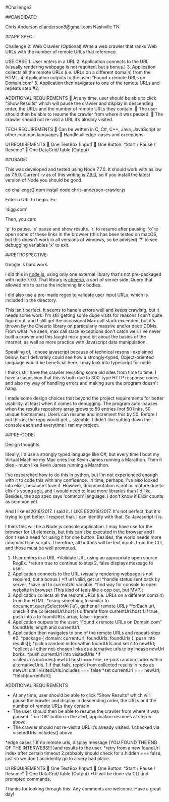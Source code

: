 #Challenge2

##CANDIDATE:

Chris Anderson
cl.anderson8@gmail.com
Nashville TN


##APP SPEC:

Challenge 2: Web Crawler (Optional)
  Write a web crawler that ranks Web URLs with the number of remote URLs that reference.

  USE CASE
       1. User enters in a URL
       2. Application connects to the URL (visually rendering webpage is not required, but a bonus.)
       3. Application collects all the remote URLs (i.e. URLs on a different domain) from the HTML.
       4. Application outputs to the user:
                  “Found x remote URLs on Domain.com”
       5. Application then navigates to one of the remote URLs and repeats step #2.

  ADDITIONAL REQUIREMENTS
        At any time, user should be able to click “Show Results” which will pause the crawler and
             display in descending order, the URLs and the number of remote URLs they contain.
        The user should then be able to resume the crawler from where it was paused.
        The crawler should not re-visit a URL it’s already visited.

  TECH REQUIREMENTS
        Can be written in C, C#, C++, Java, JavaScript or other common languages
        Handle all edge-cases and exceptions

  UI REQUIREMENTS
        One TextBox (Input)
        One Button: “Start / Pause / Resume”
        One DataGrid/Table (Output)


##USAGE:

This was developed and tested using Node 7.7.0. It should work with as low as 7.5.0.
Current -v as of this writing is [7.9.0](https://nodejs.org/en/), so if you install the latest version of Node you should be good.

cd challenge2
npm install
node chris-anderson-crawler.js

Enter a URL to begin. Ex: 

'digg.com'

Then, you can:

'p' to pause.
's' pause and show results.
'r' to resume after pausing.
'o' to open some of these links in the browser (this has been tested on macOS, but this doesn't work in all versions of windows, so be advised)
'?' to see debugging variables
'x' to exit.

##RETROSPECTIVE:

Google is hard work.

I did this in [node.js](https://nodejs.org/dist/latest-v7.x/docs/api/), using only one external library that's not pre-packaged with node 7.7.0. That library is [cheerio](https://github.com/cheeriojs/cheerio), a sort of server side jQuery that allowed me
to parse the incloming link bodies.

I did also use a pre-made regex to validate user input URLs, which is included in the directory.

This isn't perfect. It seems to handle errors well and keeps crawling, but it needs some work. I'm still getting some dupe visits for reasons I can't quite figure out, and I still get the occasional Max call stack exceeded, but it's thrown by the Cheerio library on particularly massive and/or deep DOMs. From what I've seen, max call stack exceptions don't catch well. I've never built a crawler and this taught me a good bit about the basics of the internet, as well as more practice with Javascript data manipulation.

Speaking of, I chose javascript because of technical resons I explained below, but I definately could see how a strongly-typed, Object-oriented language would be beneficial here. I may look into typescript for node

I think I still have the crawler revisiting some old sites from time to time. I have a suspiscion that this is both due to 300-type HTTP response codes and also my way of handling errors and making sure the program doesn't hang.

I made some design choices that beyond the project requirements for better usability, at least when it comes to debugging. The program auto-pauses when the results repository array grows to 50 entries (not 50 links, 50 unique hostnames). Users can resume and increment this by 50. Before I put this in, the repo would get... sizeable. I didn't like sutting down the console each and everytime I ran my project.


##PRE-CODE:

Design thoughts:

Ideally, I'd use a strongly typed language like C#, but every time I boot my Virtual Machine my Mac cries like Kevin James running a Marathon. Then it dies - much like Kevin James running a Marathon.

I've researched how to do this in python, but I'm not experienced enough with it to code this with any confidence. In time, perhaps. I've also looked into elixir, because I love it. However, documentation is not as mature due to elixir's young age, and I would need to load more libraries than I'd like. Besides, the app spec says 'common' language. I don't know if Elixir counts as common yet.

And I like es2016/2017. I said it. I LIKE ES2016/2017. It's not perfect, but it's trying to get better. I respect that. I can identify with that. So Javascript it is.

I think this will be a Node.js console application. I may have use for the browser for UI elements, but this can't be executed in the browser and I don't see a need for using it for one button. Besides, the world needs more command line scripts. Therefore, all buttons will be text inputs from the CLI, and those must be well prompted.

1. User enters in a URL
    *Validate URL using an appropriate open source RegEx.
    *return true to continue to step 2, false displays message to user.
2. Application connects to the URL (visually rendering webpage is not required, but a bonus.)
    *If url valid, get url
    *handle status sent back by server.
    *save url to currentUrl variable.
    *find way for console to open website in browser (This kind of feels like a cop out, but MVP);
3. Application collects all the remote URLs (i.e. URLs on a different domain) from the HTML.
    *using something to similar to document.querySelectorAll('a'), gather all remote URLs
    *forEach url, check if the collectedUrl.host is different from currentUrl.host
      1.if true, push into a to foundURLs array, false - ignore.
4. Application outputs to the user:
                  “Found x remote URLs on Domain.com”
  foundUrls.length and currentUrl.
5. Application then navigates to one of the remote URLs and repeats step #2.
  *package { domain: currentUrl, foundUrls: foundUrls }, push into results[];
  *pick a random index within foundUrls and set it to newUrl;
  *collect all other not-chosen links as alternative urls to try incase newUrl borks.
  *push currentUrl into visitedUrls
  *if visitedUrls.includes(newUrl.host) === true, re-pick random index within alternativeUrls.
    1.if that fails, repick from collected results in repo as newUrl until visitedUrls.includes === false
  *set currentUrl === newUrl;
  *fetch(currentUrl);

ADDITIONAL REQUIREMENTS
  * At any time, user should be able to click “Show Results” which will pause the crawler and
    display in descending order, the URLs and the number of remote URLs they contain.
  * The user should then be able to resume the crawler from where it was paused.
    1.on 'OK' button in the alert, application resumes at step 5 above.
  * The crawler should not re-visit a URL it’s already visited.
    1.checked via visetedUrls.includes() above.

  *edge cases
    1.If no remote urls, display message (YOU FOUND THE END OF THE INTERWEBS!!! )and results to the user.
      *retry from a new foundUrl index after certain timeout
    2.probably should check for a.hidden === false, just so we don't accidently go to a very bad place.
    
  UI REQUIREMENTS
     One TextBox (Input)
     One Button: “Start / Pause / Resume”
     One DataGrid/Table (Output)
    *UI will be done via CLI and prompted commands.

Thanks for looking through this. Any comments are welcome. Have a great day!